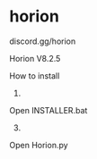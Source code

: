# horion
discord.gg/horion

Horion V8.2.5

How to install

1.
Open INSTALLER.bat

3.
Open Horion.py
